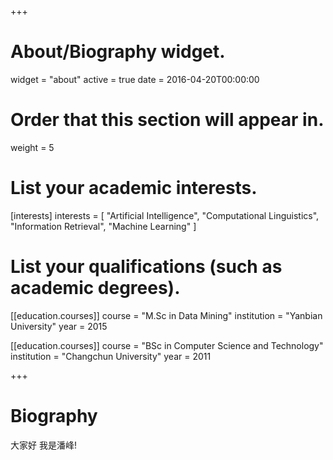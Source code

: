 +++
# About/Biography widget.
widget = "about"
active = true
date = 2016-04-20T00:00:00

# Order that this section will appear in.
weight = 5

# List your academic interests.
[interests]
  interests = [
    "Artificial Intelligence",
    "Computational Linguistics",
    "Information Retrieval",
    "Machine Learning"
  ]

# List your qualifications (such as academic degrees).
[[education.courses]]
  course = "M.Sc in Data Mining"
  institution = "Yanbian University"
  year = 2015

[[education.courses]]
  course = "BSc in Computer Science and Technology"
  institution = "Changchun University"
  year = 2011
 
+++

# Biography

大家好
我是潘峰!







